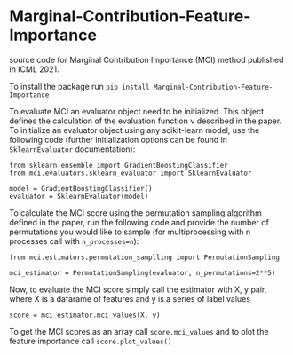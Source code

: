 # Marginal-Contribution-Feature-Importance
source code for Marginal Contribution Importance (MCI) method published in ICML 2021.

To install the package run `pip install Marginal-Contribution-Feature-Importance`

To evaluate MCI an evaluator object need to be initialized. This object defines the calculation 
of the  evaluation function &nu; described in the paper. To initialize an evaluator object using
any scikit-learn model, use the following code (further initialization options can be found in
`SklearnEvaluator` documentation):

```
from sklearn.ensemble import GradientBoostingClassifier
from mci.evaluators.sklearn_evaluator import SklearnEvaluator

model = GradientBoostingClassifier()
evaluator = SklearnEvaluator(model)
```

To calculate the MCI score using the permutation sampling algorithm defined in the paper,
run the following code and provide the number of permutations you would like to sample 
(for multiprocessing with n processes call with `n_processes=n`):

```
from mci.estimators.permutation_samplling import PermutationSampling

mci_estimator = PermutationSampling(evaluator, n_permutations=2**5)
```

Now, to evaluate the MCI score simply call the estimator with X, y pair, where X is a 
dafarame of features and y is a series of label values

`score = mci_estimator.mci_values(X, y)`

To get the MCI scores as an array call `score.mci_values` 
and to plot the feature importance call `score.plot_values()`

